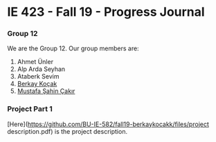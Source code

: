 # IE 423 - Fall 19 - Progress Journal

### Group 12
We are the Group 12. Our group members are:
1. Ahmet Ünler
2. Alp Arda Seyhan
3. Ataberk Sevim
4. [Berkay Koçak](https://github.com/berkaykocakk)
5. [Mustafa Şahin Çakır](https://github.com/msahincakir)

### Project Part 1
[Here](https://github.com/BU-IE-582/fall19-berkaykocakk/files/project description.pdf) is the project description.
